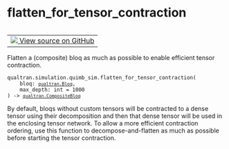 # flatten_for_tensor_contraction


<table class="tfo-notebook-buttons tfo-api nocontent" align="left">
<td>
  <a target="_blank" href="https://github.com/quantumlib/cirq-qubitization/blob/main/qualtran/simulation/quimb_sim.py#L48-L57">
    <img src="https://www.tensorflow.org/images/GitHub-Mark-32px.png" />
    View source on GitHub
  </a>
</td>
</table>



Flatten a (composite) bloq as much as possible to enable efficient tensor contraction.


<pre class="devsite-click-to-copy prettyprint lang-py tfo-signature-link">
<code>qualtran.simulation.quimb_sim.flatten_for_tensor_contraction(
    bloq: <a href="../../../qualtran/Bloq.html"><code>qualtran.Bloq</code></a>,
    max_depth: int = 1000
) -> <a href="../../../qualtran/CompositeBloq.html"><code>qualtran.CompositeBloq</code></a>
</code></pre>



<!-- Placeholder for "Used in" -->

By default, bloqs without custom tensors will be contracted to a dense tensor using their
decomposition and then that dense tensor will be used in the enclosing tensor network.
To allow a more efficient contraction ordering, use this function to decompose-and-flatten
as much as possible before starting the tensor contraction.